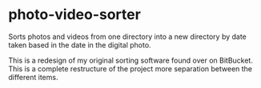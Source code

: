 # photo-video-sorter
Sorts photos and videos from one directory into a new directory by date taken based in the date in the digital photo.

This is a redesign of my original sorting software found over on BitBucket. This is a complete restructure of the project more separation between the different items.